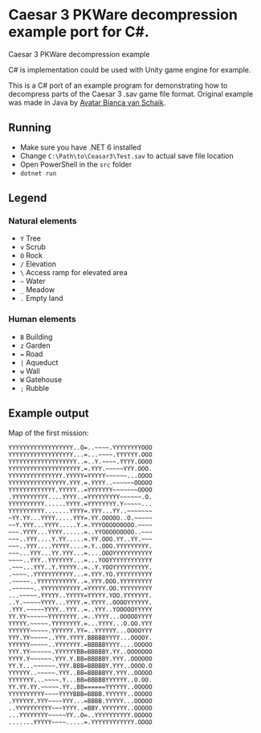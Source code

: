 # Caesar 3 PKWare decompression example port for C#.
Caesar 3 PKWare decompression example

C# is implementation could be used with Unity game engine for example.

This is a C# port of an example program for demonstrating how to decompress parts of the Caesar 3 .sav game file format.
Original example was made in Java by [Avatar Bianca van Schaik](https://github.com/bvschaik).

## Running
- Make sure you have .NET 6 installed
- Change `C:\Path\to\Ceasar3\Test.sav` to actual save file location
- Open PowerShell in the `src` folder
- `dotnet run`

## Legend

### Natural elements
- `Y` Tree
- `v` Scrub
- `O` Rock
- `/` Elevation
- `\` Access ramp for elevated area
- `~` Water
- `_` Meadow
- `.` Empty land

### Human elements
- `B` Building
- `z` Garden
- `=` Road
- `|` Aqueduct
- `w` Wall
- `W` Gatehouse
- `;` Rubble

## Example output

Map of the first mission:

    YYYYYYYYYYYYYYYYYY..O=..~~~~.YYYYYYYYOOO
    YYYYYYYYYYYYYYYYYY...=...~~~~.YYYYYY.OOO
    YYYYYYYYYYYYYYYYYYY..=..Y.~~~~.YYYY.OOOO
    YYYYYYYYYYYYYYYYYYYY.=.YYY.~~~~~YYY.OOO.
    YYYYYYYYYYYYYYY.YYYYY=YYYYY~~~~~~...OOOO
    YYYYYYYYYYYYYYYY.YYY.=.YYYY..~~~~~~OOOOO
    YYYYYYYYYYYYY.YYYYY..=YYYYYYY~~~~~~~OOOO
    .YYYYYYYYYY....YYYY..=YYYYYYYYY~~~~~~.O.
    YYYYYYYYYY......YYYY.=YYYYYYYY.Y~~~~~...
    YYYYYYYYYY.......YYYY=.YYY...YY..~~~~~~~
    ~YY.YY...YYYY.....YYY=.YY.OOOOO..O.~~~~~
    ~~Y.YYY...YYYY.....Y.=.YYYOOOOOOOOO.~~~~
    ~~~.YYYY...YYYY......=..YYOOOOOOOOO..~~~
    ~~~..YYY....Y.YY.....=.YY.OOO.YY..YY.~~~
    ~~~..YYY....YYYYY....=.Y..OOO.YYYYYYYYY.
    ~~~...YYY...YY.YYY...=....OOOYYYYYYYYYYY
    ~~~~..YYY..YYYYYYY...=...YOOYYYYYYYYYYYY
    .~~~...YYY..Y.YYYYY..=..Y.YOOYYYYYYYYYY.
    .~~~~..YYYYYYYYYYY...=.YYY.YO.YYYYYYYYYY
    .~~~~~..YYYYYYYYYYY..=.YYY.OOO.YYYYYYYYY
    .~~~~~~..YYYYYYYYYYY.=YYYYY.OO.YYYYYYYYY
    ...~~~~~.YYYYY..YYYYY=YYYYY.YOO.YYYYYYY.
    ..Y.~~~~~YYYY...YYYY.=.YYYY..OOOOYYYYYY.
    .YYY.~~~~~YYYY..YYY..=..YYY..YOOOOOYYYYY
    YY.YY~~~~~~YYYYYYYY..=..YYYY...OOOOOYYYY
    YYYYY.~~~~~.YYYYYYYY.=...YYYY...O.OO.YYY
    YYYYYY~~~~~.YYYYYY.YY=..YYYYYY...OOOOYYY
    YYY.YY~~~~~..YYY.YYYY.BBBBBYYYY...OOOOY.
    YYYYYY~~~~~..YYYYYYY.=BBBBBYYYY....OOOOO
    YYY.YY~~~~~~.YYYYYYBB=BBBBBY.YY..OOOOOOO
    YYYY.Y~~~~~~.YYY.Y.BB=BBBBBY.YYY..OOOOOO
    YY.Y...~~~~~~.YYY.BBB=BBBBBY.YYY..OOOO.O
    YYYYYY..~~~~~.YYY..BB=BBBBBYY.YYY..OOOOO
    YYYYYYY...~~~~.Y...BB=BBBBBYYYYYY..O.OO.
    YY.YY.YY.~~~~~.YY..BB======YYYYYY..OOOOO
    YYYYYYYYYY~~~~YYYYBBB=BBBB.YYYYYY..OOOOO
    .YYYYYY.YYY~~~~YYY...=BBBB.YYYYY...OOOOO
    ..YYYYYYYYYY~~~YYYY..=BBY.YYYYYYY..OOOOO
    ...YYYYYYYY~~~~~YY..O=..YYYYYYYYYY.OOOOO
    .......YYYYY~~~~.....=.YYYYYYYYYYYY.OOOO
